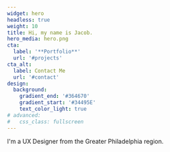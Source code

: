 ```yaml
---
widget: hero
headless: true
weight: 10
title: Hi, my name is Jacob.
hero_media: hero.png
cta:
  label: '**Portfolio**'
  url: '#projects'
cta_alt:
  label: Contact Me
  url: '#contact'
design:
  background:
    gradient_end: '#364670'
    gradient_start: '#34495E'
    text_color_light: true
# advanced:
#   css_class: fullscreen
---
```


I'm a UX Designer from the Greater Philadelphia region.
